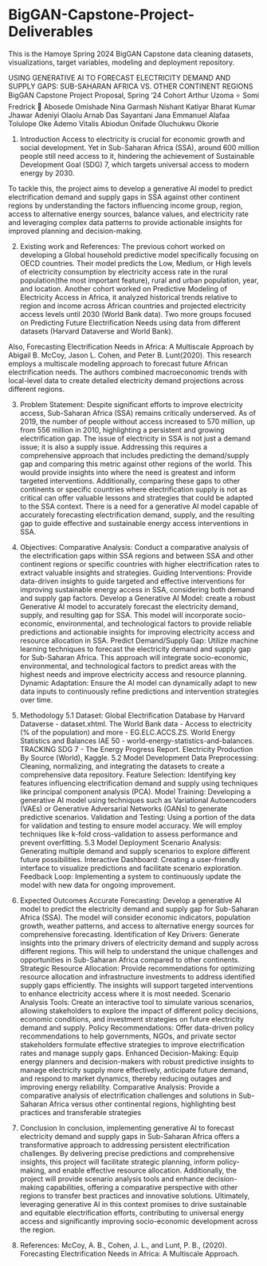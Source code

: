 # BigGAN-Capstone-Project-Deliverables
This is the Hamoye Spring 2024 BigGAN Capstone data cleaning datasets, visualizations, target variables, modeling and deployment repository.

USING GENERATIVE AI TO FORECAST ELECTRICITY DEMAND AND SUPPLY GAPS: SUB-SAHARAN AFRICA VS. OTHER CONTINENT REGIONS
BigGAN Capstone Project Proposal, Spring ‘24 Cohort
Arthur Uzoma ⭐
Somi Fredrick 🌟
Abosede Omishade
Nina Garmash
Nishant Katiyar
Bharat Kumar Jhawar
Adeniyi Olaolu
Arnab Das
Sayantani Jana
Emmanuel Alafaa
Tolulope Oke
Ademo Vitalis
Abiodun Onifade
Oluchukwu Okorie
1. Introduction
Access to electricity is crucial for economic growth and social development. Yet in Sub-Saharan Africa (SSA), around 600 million people still need access to it, hindering the achievement of Sustainable Development Goal (SDG) 7, which targets universal access to modern energy by 2030.

To tackle this, the project aims to develop a generative AI model to predict electrification demand and supply gaps in SSA against other continent regions by understanding the factors influencing income group, region, access to alternative energy sources, balance values, and electricity rate and leveraging complex data patterns to provide actionable insights for improved planning and decision-making.

2. Existing work and References:
The previous cohort worked on developing a Global household predictive model specifically focusing on OECD countries. Their model predicts the Low, Medium, or High levels of electricity consumption by electricity access rate in the rural population(the most important feature), rural and urban population, year, and location. Another cohort worked on Predictive Modeling of Electricity Access in Africa, it analyzed historical trends relative to region and income across African countries and projected electricity access levels until 2030 (World Bank data). Two more groups focused on Predicting Future Electrification Needs using data from different datasets (Harvard Dataverse and World Bank).

Also, Forecasting Electrification Needs in Africa: A Multiscale Approach by Abigail B. McCoy, Jason L. Cohen, and Peter B. Lunt(2020). This research employs a multiscale modeling approach to forecast future African electrification needs. The authors combined macroeconomic trends with local-level data to create detailed electricity demand projections across different regions.

3. Problem Statement:
Despite significant efforts to improve electricity access, Sub-Saharan Africa (SSA) remains critically underserved. As of 2019, the number of people without access increased to 570 million, up from 556 million in 2010, highlighting a persistent and growing electrification gap. The issue of electricity in SSA is not just a demand issue; it is also a supply issue. Addressing this requires a comprehensive approach that includes predicting the demand/supply gap and comparing this metric against other regions of the world. This would provide insights into where the need is greatest and inform targeted interventions. Additionally, comparing these gaps to other continents or specific countries where electrification supply is not as critical can offer valuable lessons and strategies that could be adapted to the SSA context. There is a need for a generative AI model capable of accurately forecasting electrification demand, supply, and the resulting gap to guide effective and sustainable energy access interventions in SSA.

4. Objectives:
Comparative Analysis: Conduct a comparative analysis of the electrification gaps within SSA regions and between SSA and other continent regions or specific countries with higher electrification rates to extract valuable insights and strategies.
Guiding Interventions: Provide data-driven insights to guide targeted and effective interventions for improving sustainable energy access in SSA, considering both demand and supply gap factors.
Develop a Generative AI Model: create a robust Generative AI model to accurately forecast the electricity demand, supply, and resulting gap for SSA. This model will incorporate socio-economic, environmental, and technological factors to provide reliable predictions and actionable insights for improving electricity access and resource allocation in SSA.
Predict Demand/Supply Gap: Utilize machine learning techniques to forecast the electricity demand and supply gap for Sub-Saharan Africa. This approach will integrate socio-economic, environmental, and technological factors to predict areas with the highest needs and improve electricity access and resource planning.
Dynamic Adaptation: Ensure the AI model can dynamically adapt to new data inputs to continuously refine predictions and intervention strategies over time.
5. Methodology
5.1 Dataset:
Global Electrification Database by Harvard Dataverse - dataset.xhtml.
The World Bank data - Access to electricity (% of the population) and more - EG.ELC.ACCS.ZS.
World Energy Statistics and Balances IAE 50 - world-energy-statistics-and-balances.
TRACKING SDG 7 - The Energy Progress Report.
Electricity Production By Source (World), Kaggle.
5.2 Model Development
Data Preprocessing: Cleaning, normalizing, and integrating the datasets to create a comprehensive data repository.
Feature Selection: Identifying key features influencing electrification demand and supply using techniques like principal component analysis (PCA).
Model Training: Developing a generative AI model using techniques such as Variational Autoencoders (VAEs) or Generative Adversarial Networks (GANs) to generate predictive scenarios.
Validation and Testing: Using a portion of the data for validation and testing to ensure model accuracy. We will employ techniques like k-fold cross-validation to assess performance and prevent overfitting.
5.3 Model Deployment
Scenario Analysis: Generating multiple demand and supply scenarios to explore different future possibilities.
Interactive Dashboard: Creating a user-friendly interface to visualize predictions and facilitate scenario exploration.
Feedback Loop: Implementing a system to continuously update the model with new data for ongoing improvement.
6. Expected Outcomes
Accurate Forecasting: Develop a generative AI model to predict the electricity demand and supply gap for Sub-Saharan Africa (SSA). The model will consider economic indicators, population growth, weather patterns, and access to alternative energy sources for comprehensive forecasting.
Identification of Key Drivers: Generate insights into the primary drivers of electricity demand and supply across different regions. This will help to understand the unique challenges and opportunities in Sub-Saharan Africa compared to other continents.
Strategic Resource Allocation: Provide recommendations for optimizing resource allocation and infrastructure investments to address identified supply gaps efficiently. The insights will support targeted interventions to enhance electricity access where it is most needed.
Scenario Analysis Tools: Create an interactive tool to simulate various scenarios, allowing stakeholders to explore the impact of different policy decisions, economic conditions, and investment strategies on future electricity demand and supply.
Policy Recommendations: Offer data-driven policy recommendations to help governments, NGOs, and private sector stakeholders formulate effective strategies to improve electrification rates and manage supply gaps.
Enhanced Decision-Making: Equip energy planners and decision-makers with robust predictive insights to manage electricity supply more effectively, anticipate future demand, and respond to market dynamics, thereby reducing outages and improving energy reliability.
Comparative Analysis: Provide a comparative analysis of electrification challenges and solutions in Sub-Saharan Africa versus other continental regions, highlighting best practices and transferable strategies
7. Conclusion
In conclusion, implementing generative AI to forecast electricity demand and supply gaps in Sub-Saharan Africa offers a transformative approach to addressing persistent electrification challenges. By delivering precise predictions and comprehensive insights, this project will facilitate strategic planning, inform policy-making, and enable effective resource allocation. Additionally, the project will provide scenario analysis tools and enhance decision-making capabilities, offering a comparative perspective with other regions to transfer best practices and innovative solutions. Ultimately, leveraging generative AI in this context promises to drive sustainable and equitable electrification efforts, contributing to universal energy access and significantly improving socio-economic development across the region.

8. References:
 McCoy, A. B., Cohen, J. L., and Lunt, P. B., (2020). Forecasting Electrification Needs in Africa: A Multiscale Approach.
